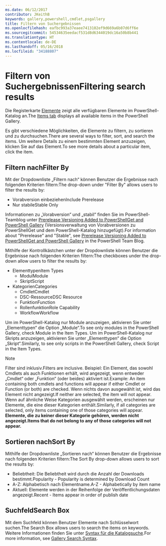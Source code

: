 ```yaml
---
ms.date: 06/12/2017
contributor: JKeithB
keywords: gallery,powershell,cmdlet,psgallery
title: Filtern von Suchergebnissen
ms.openlocfilehash: eafbc993a37eaee7413102ef9d669a6b07d6ff6e
ms.sourcegitcommit: 54534635eedacf531d8d6344019dc16a50b8b441
ms.translationtype: HT
ms.contentlocale: de-DE
ms.lasthandoff: 05/16/2018
ms.locfileid: "34188807"
---
```

# <a name="filtering-search-results"></a><span data-ttu-id="2480f-103">Filtern von Suchergebnissen</span><span class="sxs-lookup"><span data-stu-id="2480f-103">Filtering search results</span></span>

<span data-ttu-id="2480f-104">Die Registerkarte [Elemente](https://www.powershellgallery.com/items) zeigt alle verfügbaren Elemente im PowerShell-Katalog an.</span><span class="sxs-lookup"><span data-stu-id="2480f-104">The [Items tab](https://www.powershellgallery.com/items) displays all available items in the PowerShell Gallery.</span></span>

<span data-ttu-id="2480f-105">Es gibt verschiedene Möglichkeiten, die Elemente zu filtern, zu sortieren und zu durchsuchen.</span><span class="sxs-lookup"><span data-stu-id="2480f-105">There are several ways to filter, sort, and search the items.</span></span>
<span data-ttu-id="2480f-106">Um weitere Details zu einem bestimmten Element anzuzeigen, klicken Sie auf das Element.</span><span class="sxs-lookup"><span data-stu-id="2480f-106">To see more details about a particular item, click the item.</span></span>

## <a name="filter-by"></a><span data-ttu-id="2480f-107">Filtern nach</span><span class="sxs-lookup"><span data-stu-id="2480f-107">Filter By</span></span>

<span data-ttu-id="2480f-108">Mit der Dropdownliste „Filtern nach“ können Benutzer die Ergebnisse nach folgenden Kriterien filtern:</span><span class="sxs-lookup"><span data-stu-id="2480f-108">The drop-down under "Filter By" allows users to filter the results by:</span></span>
- <span data-ttu-id="2480f-109">Vorabversion einbeziehen</span><span class="sxs-lookup"><span data-stu-id="2480f-109">Include Prerelease</span></span>
- <span data-ttu-id="2480f-110">Nur stabile</span><span class="sxs-lookup"><span data-stu-id="2480f-110">Stable Only</span></span>

<span data-ttu-id="2480f-111">Informationen zu „Vorabversion“ und „stabil“ finden Sie im PowerShell-Teamblog unter [Prerelease Versioning Added to PowerShellGet and PowerShell Gallery](https://blogs.msdn.microsoft.com/powershell/2017/12/05/prerelease-versioning-added-to-powershellget-and-powershell-gallery/) (Versionsverwaltung von Vorabversionen zu PowerShellGet und dem PowerShell-Katalog hinzugefügt).</span><span class="sxs-lookup"><span data-stu-id="2480f-111">For information about "Prerelease" and "Stable", see [Prerelease Versioning Added to PowerShellGet and PowerShell Gallery](https://blogs.msdn.microsoft.com/powershell/2017/12/05/prerelease-versioning-added-to-powershellget-and-powershell-gallery/) in the PowerShell Team Blog.</span></span>

<span data-ttu-id="2480f-112">Mithilfe der Kontrollkästchen unter der Dropdownliste können Benutzer die Ergebnisse nach folgenden Kriterien filtern:</span><span class="sxs-lookup"><span data-stu-id="2480f-112">The checkboxes under the drop-down allow users to filter the results by:</span></span>
- <span data-ttu-id="2480f-113">Elementtypen</span><span class="sxs-lookup"><span data-stu-id="2480f-113">Item Types</span></span>
  - <span data-ttu-id="2480f-114">Modul</span><span class="sxs-lookup"><span data-stu-id="2480f-114">Module</span></span>
  - <span data-ttu-id="2480f-115">Skript</span><span class="sxs-lookup"><span data-stu-id="2480f-115">Script</span></span>
- <span data-ttu-id="2480f-116">Kategorien</span><span class="sxs-lookup"><span data-stu-id="2480f-116">Categories</span></span>
  - <span data-ttu-id="2480f-117">Cmdlet</span><span class="sxs-lookup"><span data-stu-id="2480f-117">Cmdlet</span></span>
  - <span data-ttu-id="2480f-118">DSC-Ressource</span><span class="sxs-lookup"><span data-stu-id="2480f-118">DSC Resource</span></span>
  - <span data-ttu-id="2480f-119">Funktion</span><span class="sxs-lookup"><span data-stu-id="2480f-119">Function</span></span>
  - <span data-ttu-id="2480f-120">Rollenfunktion</span><span class="sxs-lookup"><span data-stu-id="2480f-120">Role Capability</span></span>
  - <span data-ttu-id="2480f-121">Workflow</span><span class="sxs-lookup"><span data-stu-id="2480f-121">Workflow</span></span>

<span data-ttu-id="2480f-122">Um im PowerShell-Katalog nur Module anzuzeigen, aktivieren Sie unter „Elementtypen“ die Option „Module“.</span><span class="sxs-lookup"><span data-stu-id="2480f-122">To see only modules in the PowerShell Gallery, check Module in the Item Types.</span></span>
<span data-ttu-id="2480f-123">Um im PowerShell-Katalog nur Skripts anzuzeigen, aktivieren Sie unter „Elementtypen“ die Option „Skript“.</span><span class="sxs-lookup"><span data-stu-id="2480f-123">Similarly, to see only scripts in the PowerShell Gallery, check Script in the Item Types.</span></span>

> [!NOTE]
> <span data-ttu-id="2480f-124">Filter sind inklusiv.</span><span class="sxs-lookup"><span data-stu-id="2480f-124">Filters are inclusive.</span></span>
> <span data-ttu-id="2480f-125">Beispiel: Ein Element, das sowohl Cmdlets als auch Funktionen erhält, wird angezeigt, wenn entweder „Cmdlet“ oder „Funktion“ (oder beides) aktiviert ist.</span><span class="sxs-lookup"><span data-stu-id="2480f-125">Example: An item containing both cmdlets and functions will appear if either Cmdlet or Function (or both) are checked.</span></span>
> <span data-ttu-id="2480f-126">Wenn nichts davon ausgewählt ist, wird das Element nicht angezeigt.</span><span class="sxs-lookup"><span data-stu-id="2480f-126">If neither are selected, the item will not appear.</span></span>
> <span data-ttu-id="2480f-127">Wenn auf ähnliche Weise Kategorien ausgewählt werden, erscheinen nur Elemente, die eine dieser Kategorien enthält.</span><span class="sxs-lookup"><span data-stu-id="2480f-127">Similarly, if all categories are selected, only items containing one of those categories will appear.</span></span>
> <span data-ttu-id="2480f-128">**Elemente, die zu keiner dieser Kategorie gehören, werden nicht angezeigt.**</span><span class="sxs-lookup"><span data-stu-id="2480f-128">**Items that do not belong to any of those categories will not appear.**</span></span>

## <a name="sort-by"></a><span data-ttu-id="2480f-129">Sortieren nach</span><span class="sxs-lookup"><span data-stu-id="2480f-129">Sort By</span></span>

<span data-ttu-id="2480f-130">Mithilfe der Dropdownliste „Sortieren nach“ können Benutzer die Ergebnisse nach folgenden Kriterien filtern:</span><span class="sxs-lookup"><span data-stu-id="2480f-130">The Sort By drop-down allows users to sort the results by:</span></span>
- <span data-ttu-id="2480f-131">Beliebtheit: Die Beliebtheit wird durch die Anzahl der Downloads bestimmt.</span><span class="sxs-lookup"><span data-stu-id="2480f-131">Popularity - Popularity is determined by Download Count</span></span>
- <span data-ttu-id="2480f-132">A-Z: Alphabetisch nach Elementname.</span><span class="sxs-lookup"><span data-stu-id="2480f-132">A-Z - Alphabetically by item name</span></span>
- <span data-ttu-id="2480f-133">Aktuell: Elemente werden in der Reihenfolge der Veröffentlichungsdaten angezeigt.</span><span class="sxs-lookup"><span data-stu-id="2480f-133">Recent - Items appear in order of publish date</span></span>

## <a name="search-box"></a><span data-ttu-id="2480f-134">Suchfeld</span><span class="sxs-lookup"><span data-stu-id="2480f-134">Search Box</span></span>

<span data-ttu-id="2480f-135">Mit dem Suchfeld können Benutzer Elemente nach Schlüsselwort suchen.</span><span class="sxs-lookup"><span data-stu-id="2480f-135">The Search Box allows users to search the items on keywords.</span></span>
<span data-ttu-id="2480f-136">Weitere Informationen finden Sie unter [Syntax für die Katalogsuche](search-syntax.md).</span><span class="sxs-lookup"><span data-stu-id="2480f-136">For more information, see [Gallery Search Syntax](search-syntax.md).</span></span>